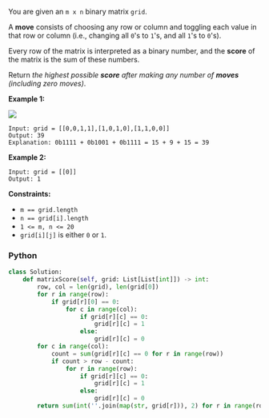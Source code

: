 You are given an  `m x n`  binary matrix  `grid`.

A  **move**  consists of choosing any row or column and toggling each value in that row or column (i.e., changing all  `0`'s to  `1`'s, and all  `1`'s to  `0`'s).

Every row of the matrix is interpreted as a binary number, and the  **score**  of the matrix is the sum of these numbers.

Return  _the highest possible  **score**  after making any number of  **moves**  (including zero moves)_.

**Example 1:**

![](https://assets.leetcode.com/uploads/2021/07/23/lc-toogle1.jpg)
```
Input: grid = [[0,0,1,1],[1,0,1,0],[1,1,0,0]]
Output: 39
Explanation: 0b1111 + 0b1001 + 0b1111 = 15 + 9 + 15 = 39
```

**Example 2:**
```
Input: grid = [[0]]
Output: 1
```

**Constraints:**

-   `m == grid.length`
-   `n == grid[i].length`
-   `1 <= m, n <= 20`
-   `grid[i][j]`  is either  `0`  or  `1`.


### Python
```py
class Solution:
    def matrixScore(self, grid: List[List[int]]) -> int:
        row, col = len(grid), len(grid[0])
        for r in range(row):
            if grid[r][0] == 0:
                for c in range(col):
                    if grid[r][c] == 0:
                        grid[r][c] = 1
                    else:
                        grid[r][c] = 0
        for c in range(col):
            count = sum(grid[r][c] == 0 for r in range(row))
            if count > row - count:
                for r in range(row):
                    if grid[r][c] == 0:
                        grid[r][c] = 1
                    else:
                        grid[r][c] = 0
        return sum(int(''.join(map(str, grid[r])), 2) for r in range(row))
```